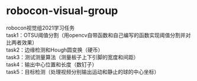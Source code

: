 #  robocon-visual-group

robocon视觉组2021学习任务
<br />task1：OTSU阈值分割（用opencv自带函数和自己编写的函数实现阈值分割并对比两者效果）
<br />task2：边缘检测和Hough圆变换（硬币）
<br />task3：测试测量算法（测量板子上下引脚的宽度和间距）
<br />task4：输出中心位置和长度（数钉子）
<br />task5：目标检测（处理视频分别输出运动和静止的球的中心坐标）
